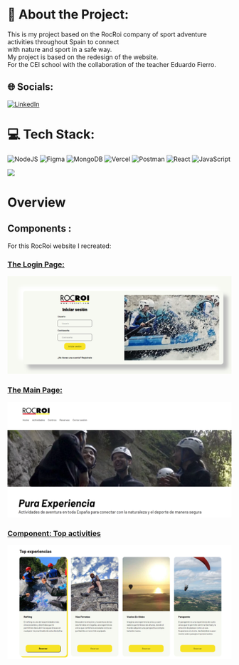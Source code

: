 # 💫 About the Project:
This is my project based on the RocRoi company of sport adventure activities throughout Spain to connect <br>with nature and sport in a safe way. <br>My project is based on the redesign of the website. <br>For the CEI school with the collaboration of the teacher Eduardo Fierro.


## 🌐 Socials:
[![LinkedIn](https://img.shields.io/badge/LinkedIn-%230077B5.svg?logo=linkedin&logoColor=white)](https://linkedin.com/in/cristinafarresestragues) 

# 💻 Tech Stack:
![NodeJS](https://img.shields.io/badge/node.js-6DA55F?style=for-the-badge&logo=node.js&logoColor=white) ![Figma](https://img.shields.io/badge/figma-%23F24E1E.svg?style=for-the-badge&logo=figma&logoColor=white) ![MongoDB](https://img.shields.io/badge/MongoDB-%234ea94b.svg?style=for-the-badge&logo=mongodb&logoColor=white) ![Vercel](https://img.shields.io/badge/vercel-%23000000.svg?style=for-the-badge&logo=vercel&logoColor=white) ![Postman](https://img.shields.io/badge/Postman-FF6C37?style=for-the-badge&logo=postman&logoColor=white) ![React](https://img.shields.io/badge/react-%2320232a.svg?style=for-the-badge&logo=react&logoColor=%2361DAFB) ![JavaScript](https://img.shields.io/badge/javascript-%23323330.svg?style=for-the-badge&logo=javascript&logoColor=%23F7DF1E)

[![](https://visitcount.itsvg.in/api?id=ctyna&icon=0&color=0)](https://visitcount.itsvg.in)



# Overview

## Components :

For this RocRoi website I recreated:

### [The Login Page:](https://app-rocroi.vercel.app/)
![image](https://github.com/ctyna/app-rocroi/blob/main/src/assets/Login.png)


### [The Main Page:](https://app-rocroi.vercel.app/principal)
![image](https://github.com/ctyna/app-rocroi/blob/main/src/assets/prin.png)



### [Component: Top activities](https://app-rocroi.vercel.app/principal)
![image](https://github.com/ctyna/app-rocroi/blob/main/src/assets/topex.png)

